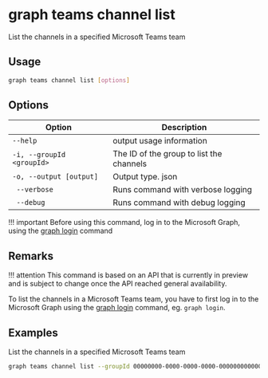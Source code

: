 # graph teams channel list

List the channels in a specified Microsoft Teams team

## Usage
```sh
graph teams channel list [options]
```

## Options

Option|Description
------|-----------
`--help`| output usage information
` -i, --groupId <groupId> `| The ID of the group to list the channels
` -o, --output [output] `| Output type. json|text. Default text
`  --verbose `| Runs command with verbose logging
`  --debug `|  Runs command with debug logging
   
!!! important
   Before using this command, log in to the Microsoft Graph, using the [graph login](../login.md) command
          
## Remarks

!!! attention
   This command is based on an API that is currently in preview and is subject to change once the API reached general availability.

To list the channels in a Microsoft Teams team, you have to first log in to the Microsoft Graph using the [graph login](../login.md) command, eg. `graph login`.

## Examples
  
List the channels in a specified Microsoft Teams team
   
```sh
graph teams channel list --groupId 00000000-0000-0000-0000-000000000000
```